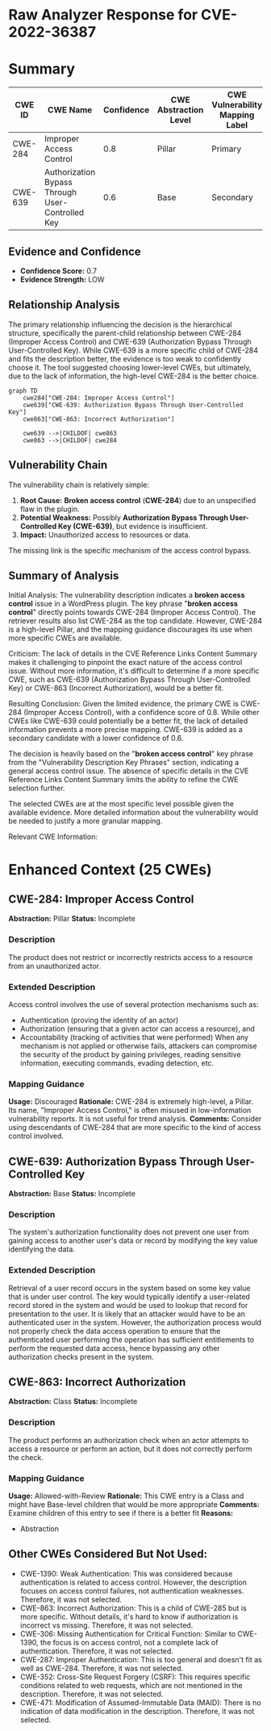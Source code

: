 # Raw Analyzer Response for CVE-2022-36387

# Summary
| CWE ID | CWE Name | Confidence | CWE Abstraction Level | CWE Vulnerability Mapping Label | CWE-Vulnerability Mapping Notes |
|---|---|---|---|---|---|
| CWE-284 | Improper Access Control | 0.8 | Pillar | Primary | Discouraged |
| CWE-639 | Authorization Bypass Through User-Controlled Key | 0.6 | Base | Secondary | Allowed |

## Evidence and Confidence

*   **Confidence Score:** 0.7
*   **Evidence Strength:** LOW

## Relationship Analysis
The primary relationship influencing the decision is the hierarchical structure, specifically the parent-child relationship between CWE-284 (Improper Access Control) and CWE-639 (Authorization Bypass Through User-Controlled Key). While CWE-639 is a more specific child of CWE-284 and fits the description better, the evidence is too weak to confidently choose it. The tool suggested choosing lower-level CWEs, but ultimately, due to the lack of information, the high-level CWE-284 is the better choice.

```mermaid
graph TD
    cwe284["CWE-284: Improper Access Control"]
    cwe639["CWE-639: Authorization Bypass Through User-Controlled Key"]
    cwe863["CWE-863: Incorrect Authorization"]

    cwe639 -->|CHILDOF| cwe863
    cwe863 -->|CHILDOF| cwe284
```

## Vulnerability Chain
The vulnerability chain is relatively simple:

1.  **Root Cause:** **Broken access control** (**CWE-284**) due to an unspecified flaw in the plugin.
2.  **Potential Weakness:** Possibly **Authorization Bypass Through User-Controlled Key (CWE-639)**, but evidence is insufficient.
3.  **Impact:** Unauthorized access to resources or data.

The missing link is the specific mechanism of the access control bypass.

## Summary of Analysis
Initial Analysis:
The vulnerability description indicates a **broken access control** issue in a WordPress plugin. The key phrase "**broken access control**" directly points towards CWE-284 (Improper Access Control). The retriever results also list CWE-284 as the top candidate. However, CWE-284 is a high-level Pillar, and the mapping guidance discourages its use when more specific CWEs are available.

Criticism:
The lack of details in the CVE Reference Links Content Summary makes it challenging to pinpoint the exact nature of the access control issue. Without more information, it's difficult to determine if a more specific CWE, such as CWE-639 (Authorization Bypass Through User-Controlled Key) or CWE-863 (Incorrect Authorization), would be a better fit.

Resulting Conclusion:
Given the limited evidence, the primary CWE is CWE-284 (Improper Access Control), with a confidence score of 0.8. While other CWEs like CWE-639 could potentially be a better fit, the lack of detailed information prevents a more precise mapping. CWE-639 is added as a secondary candidate with a lower confidence of 0.6.

The decision is heavily based on the "**broken access control**" key phrase from the "Vulnerability Description Key Phrases" section, indicating a general access control issue. The absence of specific details in the CVE Reference Links Content Summary limits the ability to refine the CWE selection further.

The selected CWEs are at the most specific level possible given the available evidence. More detailed information about the vulnerability would be needed to justify a more granular mapping.

Relevant CWE Information:

# Enhanced Context (25 CWEs)

## CWE-284: Improper Access Control
**Abstraction:** Pillar
**Status:** Incomplete

### Description
The product does not restrict or incorrectly restricts access to a resource from an unauthorized actor.

### Extended Description
Access control involves the use of several protection mechanisms such as:
  - Authentication (proving the identity of an actor)
  - Authorization (ensuring that a given actor can access a resource), and
  - Accountability (tracking of activities that were performed)
When any mechanism is not applied or otherwise fails, attackers can compromise the security of the product by gaining privileges, reading sensitive information, executing commands, evading detection, etc.

### Mapping Guidance
**Usage:** Discouraged
**Rationale:** CWE-284 is extremely high-level, a Pillar. Its name, "Improper Access Control," is often misused in low-information vulnerability reports. It is not useful for trend analysis.
**Comments:** Consider using descendants of CWE-284 that are more specific to the kind of access control involved.

## CWE-639: Authorization Bypass Through User-Controlled Key
**Abstraction:** Base
**Status:** Incomplete

### Description
The system's authorization functionality does not prevent one user from gaining access to another user's data or record by modifying the key value identifying the data.

### Extended Description
Retrieval of a user record occurs in the system based on some key value that is under user control. The key would typically identify a user-related record stored in the system and would be used to lookup that record for presentation to the user. It is likely that an attacker would have to be an authenticated user in the system. However, the authorization process would not properly check the data access operation to ensure that the authenticated user performing the operation has sufficient entitlements to perform the requested data access, hence bypassing any other authorization checks present in the system.

## CWE-863: Incorrect Authorization
**Abstraction:** Class
**Status:** Incomplete

### Description
The product performs an authorization check when an actor attempts to access a resource or perform an action, but it does not correctly perform the check.

### Mapping Guidance
**Usage:** Allowed-with-Review
**Rationale:** This CWE entry is a Class and might have Base-level children that would be more appropriate
**Comments:** Examine children of this entry to see if there is a better fit
**Reasons:**
- Abstraction

## Other CWEs Considered But Not Used:
- CWE-1390: Weak Authentication: This was considered because authentication is related to access control. However, the description focuses on access control failures, not authentication weaknesses. Therefore, it was not selected.
- CWE-863: Incorrect Authorization: This is a child of CWE-285 but is more specific. Without details, it's hard to know if authorization is incorrect vs missing. Therefore, it was not selected.
- CWE-306: Missing Authentication for Critical Function: Similar to CWE-1390, the focus is on access control, not a complete lack of authentication. Therefore, it was not selected.
- CWE-287: Improper Authentication: This is too general and doesn't fit as well as CWE-284. Therefore, it was not selected.
- CWE-352: Cross-Site Request Forgery (CSRF): This requires specific conditions related to web requests, which are not mentioned in the description. Therefore, it was not selected.
- CWE-471: Modification of Assumed-Immutable Data (MAID): There is no indication of data modification in the description. Therefore, it was not selected.